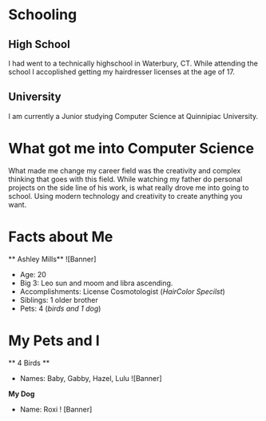 
# Schooling

## High School
I had went to a technically highschool in Waterbury, CT. While attending the school I accoplished getting my hairdresser licenses at the age of 17.


## University 
I am currently a Junior studying Computer Science at Quinnipiac University.

# What got me into Computer Science
What made me change my career field was the creativity and complex thinking that goes with this field. While watching my father do personal projects on the side line of his work, is what really drove me into going to school. Using modern technology and creativity to create anything you want. 

# Facts about Me
** Ashley Mills**
![Banner]

- Age: 20
- Big 3: Leo sun and moom and libra ascending.
- Accomplishments: License Cosmotologist (_HairColor Specilst_) 
- Siblings: 1 older brother
- Pets: 4 (_birds and 1 dog_)

# My Pets and I 
** 4 Birds **
- Names: Baby, Gabby, Hazel, Lulu
![Banner] 

**My Dog** 
- Name: Roxi 
! [Banner]

